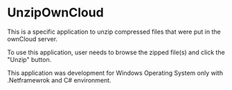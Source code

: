 # UnzipOwnCloud
This is a specific application to unzip compressed files that were put in the ownCloud server.

To use this application, user needs to browse the zipped file(s) and click the "Unzip" button.

This application was development for Windows Operating System only with .Netframewrok and C# environment.
